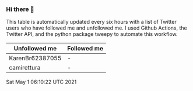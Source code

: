 ### Hi there 👋

This table is automatically updated every six hours with a list of Twitter users who have followed me and unfollowed me. I used Github Actions, the Twitter API, and the python package tweepy to automate this workflow.

| Unfollowed me |  Followed me |
| --- | --- |
|KarenBr62387055|-|
|camirettura|-|
Sat May  1 06:10:22 UTC 2021
